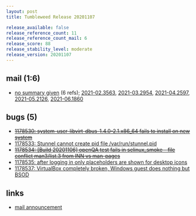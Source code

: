 ```yaml
---
layout: post
title: Tumbleweed Release 20201107

release_available: false
release_reference_count: 11
release_reference_count_mail: 6
release_score: 88
release_stability_level: moderate
release_version: 20201107
---
```


## mail (1:6)

- [no summary given](https://github.com/boombatower/tumbleweed-review/issues/10) (6 refs); [2021-02.3563](https://github.com/boombatower/tumbleweed-review/issues/10), [2021-03.2954](https://github.com/boombatower/tumbleweed-review/issues/10), [2021-04.2597](https://github.com/boombatower/tumbleweed-review/issues/10), [2021-05.2126](https://github.com/boombatower/tumbleweed-review/issues/10), [2021-06.1860](https://github.com/boombatower/tumbleweed-review/issues/10)

## bugs (5)

<!--more-->

- ~~[1178530: system-user-libvirt-dbus-1.4.0-2.1.x86_64 fails to install on new system](https://bugzilla.opensuse.org/show_bug.cgi?id=1178530)~~
- [1178533: Stunnel cannot create pid file /var/run/stunnel.pid](https://bugzilla.opensuse.org/show_bug.cgi?id=1178533)
- ~~[1178534: \[Build 20201106\] openQA test fails in selinux_smoke - file conflict man3/list.3 from INN vs man-pages](https://bugzilla.opensuse.org/show_bug.cgi?id=1178534)~~
- [1178535: after logging in only placeholders are shown for desktop icons](https://bugzilla.opensuse.org/show_bug.cgi?id=1178535)
- [1178537: VirtualBox completely broken, Windows guest does nothing but BSOD](https://bugzilla.opensuse.org/show_bug.cgi?id=1178537)



## links

- [mail announcement](https://github.com/boombatower/tumbleweed-review/issues/10)
